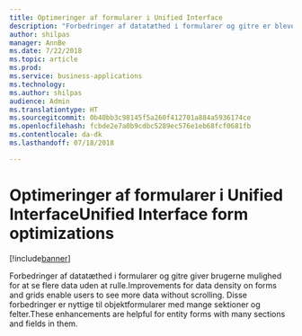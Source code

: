 ```yaml
---
title: Optimeringer af formularer i Unified Interface
description: "Forbedringer af datatæthed i formularer og gitre er blevet tilføjet"
author: shilpas
manager: AnnBe
ms.date: 7/22/2018
ms.topic: article
ms.prod: 
ms.service: business-applications
ms.technology: 
ms.author: shilpas
audience: Admin
ms.translationtype: HT
ms.sourcegitcommit: 0b40bb3c98145f5a260f412701a884a5936174ce
ms.openlocfilehash: fcbde2e7a0b9cdbc5289ec576e1eb68fcf0681fb
ms.contentlocale: da-dk
ms.lasthandoff: 07/18/2018

---
```

# <a name="unified-interface-form-optimizations"></a><span data-ttu-id="16138-103">Optimeringer af formularer i Unified Interface</span><span class="sxs-lookup"><span data-stu-id="16138-103">Unified Interface form optimizations</span></span>


[!include[banner](../../includes/banner.md)]

<span data-ttu-id="16138-104">Forbedringer af datatæthed i formularer og gitre giver brugerne mulighed for at se flere data uden at rulle.</span><span class="sxs-lookup"><span data-stu-id="16138-104">Improvements for data density on forms and grids enable users to see more data without scrolling.</span></span> <span data-ttu-id="16138-105">Disse forbedringer er nyttige til objektformularer med mange sektioner og felter.</span><span class="sxs-lookup"><span data-stu-id="16138-105">These enhancements are helpful for entity forms with many sections and fields in them.</span></span>

